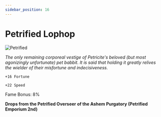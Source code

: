 ```yaml
---
sidebar_position: 16
---
```


# Petrified Lophop

![Petrified](https://vwiki.valorserver.com/api/item/picture/petrified%20lophop)

<i>The only remaining corporeal vestige of Petricite's beloved (but most agonizingly unfortunate) pet babbit. It is said that holding it greatly relives the wielder of their misfortune and indecisiveness.</i>

    +16 Fortune
    
    +22 Speed
    
Fame Bonus: 8%

**Drops from the Petrified Overseer of the Ashem Purgatory (Petrified Emporium 2nd)**
